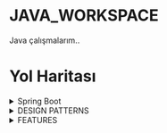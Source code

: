 # JAVA_WORKSPACE
 Java çalışmalarım..

# Yol Haritası


 <details>
<summary>
Spring Boot
</summary>

- [ ] TEST
 </details>

 <details>
<summary>
DESIGN PATTERNS
</summary>

- [ ] FACTORY
- [ ] BUILDER

 </details>

 <details>
<summary>
FEATURES
</summary>

- [ ] 01_STREAM
- [ ] 02_Functional interfaces
- [ ] 03_Method references
- [ ] 04_Stream API
- [ ] 05_Optional Class
- [ ] 06_Concurrency Improvement
 </details>